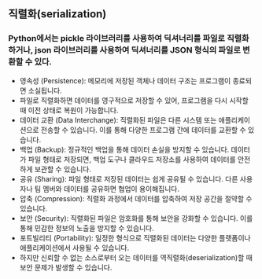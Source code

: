 ## 직렬화(serialization)

### Python에서는 pickle 라이브러리를 사용하여 딕셔너리를 파일로 직렬화하거나, json 라이브러리를 사용하여 딕셔너리를 JSON 형식의 파일로 변환할 수 있다.

- 영속성 (Persistence): 메모리에 저장된 객체나 데이터 구조는 프로그램이 종료되면 소실됩니다.
- 파일로 직렬화하면 데이터를 영구적으로 저장할 수 있어, 프로그램을 다시 시작할 때 이전 상태로 복원이 가능합니다.
- 데이터 교환 (Data Interchange): 직렬화된 파일은 다른 시스템 또는 애플리케이션으로 전송할 수 있습니다. 이를 통해 다양한 프로그램 간에 데이터를 교환할 수 있습니다.
- 백업 (Backup): 정규적인 백업을 통해 데이터 손실을 방지할 수 있습니다. 데이터가 파일 형태로 저장되면, 백업 도구나 클라우드 저장소를 사용하여 데이터를 안전하게 보관할 수 있습니다. 
- 공유 (Sharing): 파일 형태로 저장된 데이터는 쉽게 공유될 수 있습니다. 다른 사용자나 팀 멤버와 데이터를 공유하면 협업이 용이해집니다. 
- 압축 (Compression): 직렬화 과정에서 데이터를 압축하여 저장 공간을 절약할 수 있습니다. 
- 보안 (Security): 직렬화된 파일은 암호화를 통해 보안을 강화할 수 있습니다. 이를 통해 민감한 정보의 노출을 방지할 수 있습니다. 
- 포트빌리티 (Portability): 일정한 형식으로 직렬화된 데이터는 다양한 플랫폼이나 애플리케이션에서 사용될 수 있습니다.
- 하지만 신뢰할 수 없는 소스로부터 오는 데이터를 역직렬화(deserialization)할 때 보안 문제가 발생할 수 있습니다.

